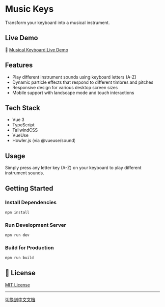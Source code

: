 # Music Keys

Transform your keyboard into a musical instrument.

## Live Demo

🎵 [Musical Keyboard Live Demo](https://music-keys.vercel.app/)

## Features

- Play different instrument sounds using keyboard letters (A-Z)
- Dynamic particle effects that respond to different timbres and pitches
- Responsive design for various desktop screen sizes
- Mobile support with landscape mode and touch interactions

## Tech Stack

- Vue 3
- TypeScript
- TailwindCSS
- VueUse
- Howler.js (via @vueuse/sound)

## Usage

Simply press any letter key (A-Z) on your keyboard to play different instrument sounds.

## Getting Started

### Install Dependencies
```bash
npm install
```

### Run Development Server
```bash
npm run dev
```

### Build for Production
```bash
npm run build
```

## 📄 License

[MIT License](LICENSE)

---

[切换到中文文档](README_ZH.md)

